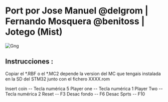 # Port por Jose Manuel @delgrom | Fernando Mosquera @benitoss | Jotego (Mist)
![Gng](https://user-images.githubusercontent.com/31018768/70318513-881f6380-1820-11ea-9b02-4da83773d88d.jpg)

## Instrucciones :

Copiar el *.RBF o el *.MC2 depende la version del MC que tengais instalada en la SD del STM32 junto con el fichero XXXX.rom

Insert coin -- Tecla numérica 5 
Player one  -- Tecla numérica 1
Player Two  -- Tecla numérica 2
Reset       -- F3
Desac fondo -- F6
Desac Sprts -- F10
